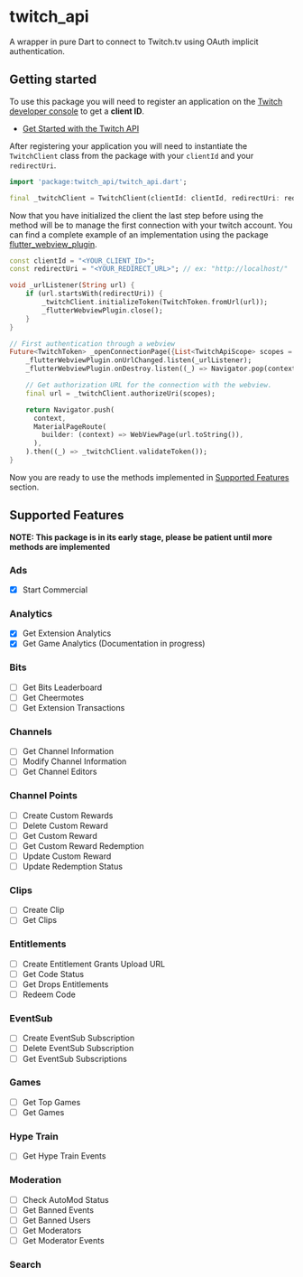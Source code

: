 # twitch_api

A wrapper in pure Dart to connect to Twitch.tv using OAuth implicit authentication.

## Getting started

To use this package you will need to register an application on the [Twitch developer console](https://dev.twitch.tv/console/apps) to get a **client ID**.

* [Get Started with the Twitch API](https://dev.twitch.tv/docs/api/)

After registering your application you will need to instantiate the `TwitchClient` class from the package with your `clientId` and your `redirectUri`.

```dart
import 'package:twitch_api/twitch_api.dart';

final _twitchClient = TwitchClient(clientId: clientId, redirectUri: redirectUri);
```

Now that you have initialized the client the last step before using the method will be to manage the first connection with your twitch account. You can find a complete example of an implementation using the package [flutter_webview_plugin]().

```dart
const clientId = "<YOUR_CLIENT_ID>";
const redirectUri = "<YOUR_REDIRECT_URL>"; // ex: "http://localhost/"

void _urlListener(String url) {
    if (url.startsWith(redirectUri)) {
        _twitchClient.initializeToken(TwitchToken.fromUrl(url));
        _flutterWebviewPlugin.close();
    }
}

// First authentication through a webview
Future<TwitchToken> _openConnectionPage({List<TwitchApiScope> scopes = const []}) {
    _flutterWebviewPlugin.onUrlChanged.listen(_urlListener);
    _flutterWebviewPlugin.onDestroy.listen((_) => Navigator.pop(context));

    // Get authorization URL for the connection with the webview.
    final url = _twitchClient.authorizeUri(scopes);

    return Navigator.push(
      context,
      MaterialPageRoute(
        builder: (context) => WebViewPage(url.toString()),
      ),
    ).then((_) => _twitchClient.validateToken());
}
```

Now you are ready to use the methods implemented in [Supported Features](#supported-features) section.

## Supported Features

**NOTE: This package is in its early stage, please be patient until more methods are implemented**

### Ads

* [x] Start Commercial

### Analytics

* [x] Get Extension Analytics
* [x] Get Game Analytics (Documentation in progress)

### Bits

* [ ] Get Bits Leaderboard
* [ ] Get Cheermotes
* [ ] Get Extension Transactions

### Channels

* [ ] Get Channel Information
* [ ] Modify Channel Information
* [ ] Get Channel Editors

### Channel Points

* [ ] Create Custom Rewards
* [ ] Delete Custom Reward
* [ ] Get Custom Reward
* [ ] Get Custom Reward Redemption
* [ ] Update Custom Reward
* [ ] Update Redemption Status

### Clips

* [ ] Create Clip
* [ ] Get Clips

### Entitlements

* [ ] Create Entitlement Grants Upload URL
* [ ] Get Code Status
* [ ] Get Drops Entitlements
* [ ] Redeem Code

### EventSub

* [ ] Create EventSub Subscription
* [ ] Delete EventSub Subscription
* [ ] Get EventSub Subscriptions

### Games

* [ ] Get Top Games
* [ ] Get Games

### Hype Train

* [ ] Get Hype Train Events

### Moderation

* [ ] Check AutoMod Status
* [ ] Get Banned Events
* [ ] Get Banned Users
* [ ] Get Moderators
* [ ] Get Moderator Events

### Search
